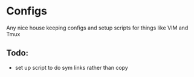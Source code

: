 # Configs
Any nice house keeping configs and setup scripts for things like VIM and Tmux

## Todo:
- set up script to do sym links rather than copy
